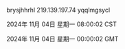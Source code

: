 brysjhhrhl 219.139.197.74 yqqlmgsycl

2024年 11月 04日 星期一 08:00:02 CST

2024年 11月 04日 星期一 00:00:02 GMT
